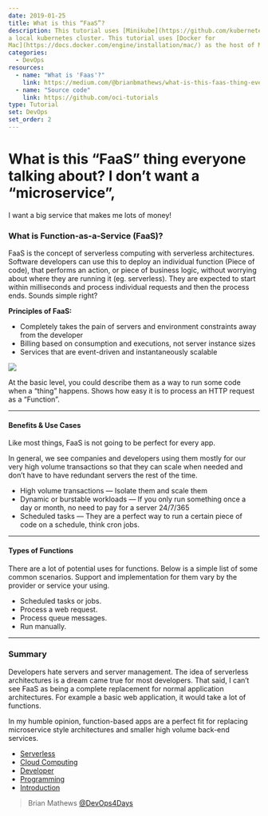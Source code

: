 ```yaml
---
date: 2019-01-25
title: What is this “FaaS”?
description: This tutorial uses [Minikube](https://github.com/kubernetes/minikube) to create
a local kubernetes cluster. This tutorial uses [Docker for
Mac](https://docs.docker.com/engine/installation/mac/) as the host of Minikube.
categories:
  - DevOps
resources:
  - name: "What is 'Faas'?"
    link: https://medium.com/@brianbmathews/what-is-this-faas-thing-everyone-talking-about-aba5d5e8ebfa
  - name: "Source code"
    link: https://github.com/oci-tutorials
type: Tutorial
set: DevOps
set_order: 2
---
```


# What is this “FaaS” thing everyone talking about? I don’t want a “microservice”,
I want a big service that makes me lots of money!

### What is Function-as-a-Service (FaaS)?

FaaS is the concept of serverless computing with serverless architectures.
Software developers can use this to deploy an individual function (Piece of
code), that performs an action, or piece of business logic, without worrying
about where they are running it (eg. serverless). They are expected to start
within milliseconds and process individual requests and then the process ends.
Sounds simple right?

**Principles of FaaS:**

* Completely takes the pain of servers and environment constraints away from the
developer
* Billing based on consumption and executions, not server instance sizes
* Services that are event-driven and instantaneously scalable

![](https://cdn-images-1.medium.com/max/800/0*5B_ycnAD2U7zITih.png)

At the basic level, you could describe them as a way to run some code when a
“thing” happens. Shows how easy it is to process an HTTP request as a
“Function”.


*****

#### Benefits & Use Cases

Like most things, FaaS is not going to be perfect for every app.

In general, we see companies and developers using them mostly for our very high
volume transactions so that they can scale when needed and don’t have to have
redundant servers the rest of the time.

* High volume transactions — Isolate them and scale them
* Dynamic or burstable workloads — If you only run something once a day or month,
no need to pay for a server 24/7/365
* Scheduled tasks — They are a perfect way to run a certain piece of code on a
schedule, think cron jobs.

*****

#### Types of Functions

There are a lot of potential uses for functions. Below is a simple list of some
common scenarios. Support and implementation for them vary by the provider or
service your using.

* Scheduled tasks or jobs.
* Process a web request.
* Process queue messages.
* Run manually.

*****

### Summary

Developers hate servers and server management. The idea of serverless
architectures is a dream came true for most developers. That said, I can’t see
FaaS as being a complete replacement for normal application architectures. For
example a basic web application, it would take a lot of functions.

In my humble opinion, function-based apps are a perfect fit for replacing
microservice style architectures and smaller high volume back-end services.

* [Serverless](https://medium.com/tag/serverless?source=post)
* [Cloud Computing](https://medium.com/tag/cloud-computing?source=post)
* [Developer](https://medium.com/tag/developer?source=post)
* [Programming](https://medium.com/tag/programming?source=post)
* [Introduction](https://medium.com/tag/introduction?source=post)


> Brian Mathews [@DevOps4Days](https://twitter.com/DevOps4Days)
